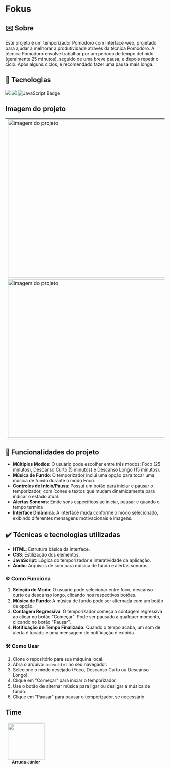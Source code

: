 <h1>Fokus</h1>

<h2> ✉️ Sobre</h2>
<p>Este projeto é um temporizador Pomodoro com interface web, projetado para ajudar a melhorar a produtividade através da técnica Pomodoro. A técnica Pomodoro envolve trabalhar por um período de tempo definido (geralmente 25 minutos), seguido de uma breve pausa, e depois repetir o ciclo. Após alguns ciclos, é recomendado fazer uma pausa mais longa.

</p>

## 🚀 Tecnologias
<div>
  <img src="https://img.shields.io/badge/HTML-239120?style=for-the-badge&logo=html5&logoColor=orange">
  <img src="https://img.shields.io/badge/CSS-239120?&style=for-the-badge&logo=css3&logoColor=blue">
  <img src="https://img.shields.io/badge/JavaScript-F7DF1E?&style=for-the-badge&logo=javascript&logoColor=black" alt="JavaScript Badge">
</div>

## Imagem do projeto
<table>
  <tr>
    <td><img src="https://github.com/ArrudaaJunior/Fokus/assets/34192862/fecf32db-bcec-4d02-8d8a-89fee6b85691" alt="imagem do projeto" width="500"></td>
    <td><img src="https://github.com/ArrudaaJunior/Fokus/assets/34192862/2122e105-0e2a-4e1d-b6bd-9bc64920e107" alt="imagem do projeto" width="500"></td>
  </tr>
  <tr>
    <td><img src="https://github.com/ArrudaaJunior/Fokus/assets/34192862/d4434ba5-17a5-4aaf-8efb-a35e468e1d3f" alt="imagem do projeto" width="500"></td>
    <td><img src="https://github.com/ArrudaaJunior/Fokus/assets/34192862/0e0172cd-ca5c-4adf-9e30-980cd5fe68d5" alt="imagem do projeto" width="500"></td>
  </tr>
</table>

## 🔨 Funcionalidades do projeto

- **Múltiplos Modos**: O usuário pode escolher entre três modos: Foco (25 minutos), Descanso Curto (5 minutos) e Descanso Longo (15 minutos).
- **Música de Fundo**: O temporizador inclui uma opção para tocar uma música de fundo durante o modo Foco.
- **Controles de Início/Pausa**: Possui um botão para iniciar e pausar o temporizador, com ícones e textos que mudam dinamicamente para indicar o estado atual.
- **Alertas Sonoros**: Emite sons específicos ao iniciar, pausar e quando o tempo termina.
- **Interface Dinâmica**: A interface muda conforme o modo selecionado, exibindo diferentes mensagens motivacionais e imagens.

## ✔️ Técnicas e tecnologias utilizadas

- **HTML**: Estrutura básica da interface.
- **CSS**: Estilização dos elementos.
- **JavaScript**: Lógica do temporizador e interatividade da aplicação.
- **Áudio**: Arquivos de som para música de fundo e alertas sonoros.

### ⚙️ Como Funciona

1. **Seleção de Modo**: O usuário pode selecionar entre foco, descanso curto ou descanso longo, clicando nos respectivos botões.
2. **Música de Fundo**: A música de fundo pode ser alternada com um botão de opção.
3. **Contagem Regressiva**: O temporizador começa a contagem regressiva ao clicar no botão "Começar". Pode ser pausado a qualquer momento, clicando no botão "Pausar".
4. **Notificação de Tempo Finalizado**: Quando o tempo acaba, um som de alerta é tocado e uma mensagem de notificação é exibida.

### 🛠️ Como Usar

1. Clone o repositório para sua máquina local.
2. Abra o arquivo `index.html` no seu navegador.
3. Selecione o modo desejado (Foco, Descanso Curto ou Descanso Longo).
4. Clique em "Começar" para iniciar o temporizador.
5. Use o botão de alternar música para ligar ou desligar a música de fundo.
6. Clique em "Pausar" para pausar o temporizador, se necessário.



## Time

| [<img loading="lazy" src="https://avatars.githubusercontent.com/u/34192862?s=400&u=e8511485b428717385e3ae9483ade57359be8779&v=4" width=115><br><sub>Arruda Júnior</sub>](https://github.com/ArrudaaJunior) |
| :---: 



